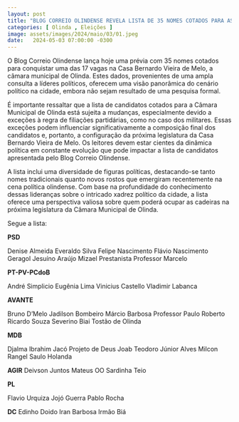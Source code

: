 ```yaml
---
layout: post
title: "BLOG CORREIO OLINDENSE REVELA LISTA DE 35 NOMES COTADOS PARA AS ELEIÇÕES NA CÂMARA MUNICIPAL"
categories: [ Olinda , Eleições ]
image: assets/images/2024/maio/03/01.jpeg
date:   2024-05-03 07:00:00 -0300
---
```

O Blog Correio Olindense lança hoje uma prévia com 35 nomes cotados para conquistar uma das 17 vagas na Casa Bernardo Vieira de Melo, a câmara municipal de Olinda. Estes dados, provenientes de uma ampla consulta a líderes políticos, oferecem uma visão panorâmica do cenário político na cidade, embora não sejam resultado de uma pesquisa formal.

É importante ressaltar que a lista de candidatos cotados para a Câmara Municipal de Olinda está sujeita a mudanças, especialmente devido a exceções à regra de filiações partidárias, como no caso dos militares. Essas exceções podem influenciar significativamente a composição final dos candidatos e, portanto, a configuração da próxima legislatura da Casa Bernardo Vieira de Melo. Os leitores devem estar cientes da dinâmica política em constante evolução que pode impactar a lista de candidatos apresentada pelo Blog Correio Olindense.

A lista inclui uma diversidade de figuras políticas, destacando-se tanto nomes tradicionais quanto novos rostos que emergiram recentemente na cena política olindense. Com base na profundidade do conhecimento dessas lideranças sobre o intricado xadrez político da cidade, a lista oferece uma perspectiva valiosa sobre quem poderá ocupar as cadeiras na próxima legislatura da Câmara Municipal de Olinda.

Segue a lista:

**PSD** 

Denise Almeida
Everaldo Silva
Felipe Nascimento 
Flávio Nascimento 
Geragol
Jesuíno Araújo 
Mizael Prestanista
Professor Marcelo

**PT-PV-PCdoB**

André Simplicio
Eugênia Lima
Vinicius Castello
Vladimir Labanca

**AVANTE**

Bruno D’Melo
Jadilson Bombeiro 
Márcio Barbosa
Professor Paulo Roberto 
Ricardo Souza
Severino Biai
Tostão de Olinda

**MDB** 

Djalma Ibrahim
Jacó Projeto de Deus
Joab Teodoro
Júnior Alves
Milcon Rangel
Saulo Holanda 

**AGIR** 
Deivson Juntos
Mateus OO
Sardinha
Teio 

**PL** 

Flavio Urquiza 
Jojó Guerra
Pablo Rocha

**DC**
Edinho Doido
Iran Barbosa 
Irmão Biá